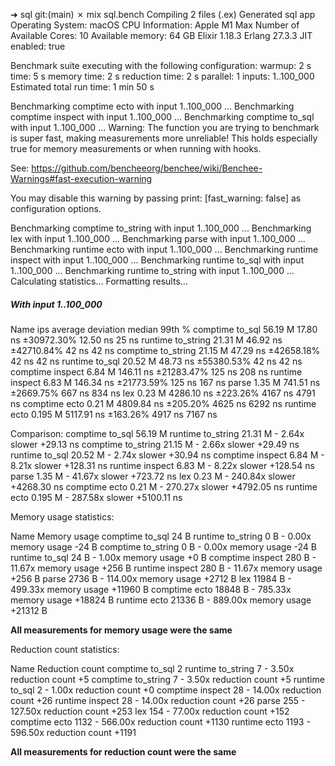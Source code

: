 ➜  sql git:(main) ✗ mix sql.bench
Compiling 2 files (.ex)
Generated sql app
Operating System: macOS
CPU Information: Apple M1 Max
Number of Available Cores: 10
Available memory: 64 GB
Elixir 1.18.3
Erlang 27.3.3
JIT enabled: true

Benchmark suite executing with the following configuration:
warmup: 2 s
time: 5 s
memory time: 2 s
reduction time: 2 s
parallel: 1
inputs: 1..100_000
Estimated total run time: 1 min 50 s

Benchmarking comptime ecto with input 1..100_000 ...
Benchmarking comptime inspect with input 1..100_000 ...
Benchmarking comptime to_sql with input 1..100_000 ...
Warning: The function you are trying to benchmark is super fast, making measurements more unreliable!
This holds especially true for memory measurements or when running with hooks.

See: https://github.com/bencheeorg/benchee/wiki/Benchee-Warnings#fast-execution-warning

You may disable this warning by passing print: [fast_warning: false] as configuration options.

Benchmarking comptime to_string with input 1..100_000 ...
Benchmarking lex with input 1..100_000 ...
Benchmarking parse with input 1..100_000 ...
Benchmarking runtime ecto with input 1..100_000 ...
Benchmarking runtime inspect with input 1..100_000 ...
Benchmarking runtime to_sql with input 1..100_000 ...
Benchmarking runtime to_string with input 1..100_000 ...
Calculating statistics...
Formatting results...

##### With input 1..100_000 #####
Name                         ips        average  deviation         median         99th %
comptime to_sql          56.19 M       17.80 ns ±30972.30%       12.50 ns          25 ns
runtime to_string        21.31 M       46.92 ns ±42710.84%          42 ns          42 ns
comptime to_string       21.15 M       47.29 ns ±42658.18%          42 ns          42 ns
runtime to_sql           20.52 M       48.73 ns ±55380.53%          42 ns          42 ns
comptime inspect          6.84 M      146.11 ns ±21283.47%         125 ns         208 ns
runtime inspect           6.83 M      146.34 ns ±21773.59%         125 ns         167 ns
parse                     1.35 M      741.51 ns  ±2669.75%         667 ns         834 ns
lex                       0.23 M     4286.10 ns   ±223.26%        4167 ns        4791 ns
comptime ecto             0.21 M     4809.84 ns   ±205.20%        4625 ns        6292 ns
runtime ecto             0.195 M     5117.91 ns   ±163.26%        4917 ns        7167 ns

Comparison:
comptime to_sql          56.19 M
runtime to_string        21.31 M - 2.64x slower +29.13 ns
comptime to_string       21.15 M - 2.66x slower +29.49 ns
runtime to_sql           20.52 M - 2.74x slower +30.94 ns
comptime inspect          6.84 M - 8.21x slower +128.31 ns
runtime inspect           6.83 M - 8.22x slower +128.54 ns
parse                     1.35 M - 41.67x slower +723.72 ns
lex                       0.23 M - 240.84x slower +4268.30 ns
comptime ecto             0.21 M - 270.27x slower +4792.05 ns
runtime ecto             0.195 M - 287.58x slower +5100.11 ns

Memory usage statistics:

Name                  Memory usage
comptime to_sql               24 B
runtime to_string              0 B - 0.00x memory usage -24 B
comptime to_string             0 B - 0.00x memory usage -24 B
runtime to_sql                24 B - 1.00x memory usage +0 B
comptime inspect             280 B - 11.67x memory usage +256 B
runtime inspect              280 B - 11.67x memory usage +256 B
parse                       2736 B - 114.00x memory usage +2712 B
lex                        11984 B - 499.33x memory usage +11960 B
comptime ecto              18848 B - 785.33x memory usage +18824 B
runtime ecto               21336 B - 889.00x memory usage +21312 B

**All measurements for memory usage were the same**

Reduction count statistics:

Name               Reduction count
comptime to_sql                  2
runtime to_string                7 - 3.50x reduction count +5
comptime to_string               7 - 3.50x reduction count +5
runtime to_sql                   2 - 1.00x reduction count +0
comptime inspect                28 - 14.00x reduction count +26
runtime inspect                 28 - 14.00x reduction count +26
parse                          255 - 127.50x reduction count +253
lex                            154 - 77.00x reduction count +152
comptime ecto                 1132 - 566.00x reduction count +1130
runtime ecto                  1193 - 596.50x reduction count +1191

**All measurements for reduction count were the same**

